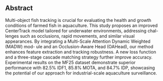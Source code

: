 ## Abstract

Multi-object fish tracking is crucial for evaluating the health and growth
conditions of farmed fish in aquaculture. This study proposes an improved
CenterTrack model tailored for underwater environments, addressing chal-
lenges such as occlusions, rapid movements, and similar visual appearances.
By integrating a Multi-Scale Attention Dynamic Weighted (MADW) mod-
ule and an Occlusion-Aware Head (OAHead), our method enhances feature
extraction and tracking robustness. A new loss function and a three-stage
cascade matching strategy further improve accuracy. Experimental results
on the MF25 dataset demonstrate superior performance with 82.5% IDF1,
85.8% MOTA, and 84.7% IDP, showcasing the potential of our approach
for industrial-scale aquaculture surveillance.
